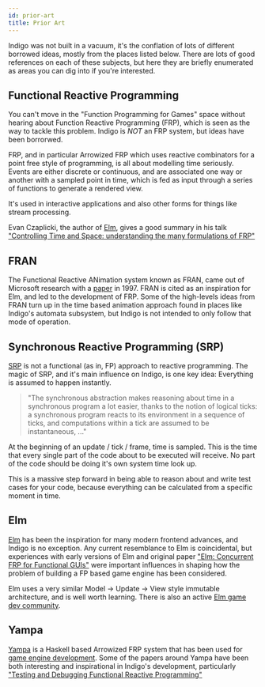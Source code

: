 ```yaml
---
id: prior-art
title: Prior Art
---
```


Indigo was not built in a vacuum, it's the conflation of lots of different borrowed ideas, mostly from the places listed below. There are lots of good references on each of these subjects, but here they are briefly enumerated as areas you can dig into if you're interested.

## Functional Reactive Programming

You can't move in the "Function Programming for Games" space without hearing about Function Reactive Programming (FRP), which is seen as the way to tackle this problem. Indigo is _NOT_ an FRP system, but ideas have been borrorwed.

FRP, and in particular Arrowized FRP which uses reactive combinators for a point free style of programming, is all about modelling time seriously. Events are either discrete or continuous, and are associated one way or another with a sampled point in time, which is fed as input through a series of functions to generate a rendered view.

It's used in interactive applications and also other forms for things like stream processing.

Evan Czaplicki, the author of [Elm](https://elm-lang.org/), gives a good summary in his talk ["Controlling Time and Space: understanding the many formulations of FRP"](https://www.youtube.com/watch?v=Agu6jipKfYw)

## FRAN

The Functional Reactive ANimation system known as FRAN, came out of Microsoft research with a [paper](http://conal.net/papers/icfp97/) in 1997. FRAN is cited as an inspiration for Elm, and led to the development of FRP. Some of the high-levels ideas from FRAN turn up in the time based animation approach found in places like Indigo's automata subsystem, but Indigo is not intended to only follow that mode of operation.

## Synchronous Reactive Programming (SRP)

[SRP](https://en.wikipedia.org/wiki/Synchronous_programming_language) is not a functional (as in, FP) approach to reactive programming. The magic of SRP, and it's main influence on Indigo, is one key idea: Everything is assumed to happen instantly.

>"The synchronous abstraction makes reasoning about time in a synchronous program a lot easier, thanks to the notion of logical ticks: a synchronous program reacts to its environment in a sequence of ticks, and computations within a tick are assumed to be instantaneous, ..."

At the beginning of an update / tick / frame, time is sampled. This is the time that every single part of the code about to be executed will receive. No part of the code should be doing it's own system time look up.

This is a massive step forward in being able to reason about and write test cases for your code, because everything can be calculated from a specific moment in time.

## Elm

[Elm](https://elm-lang.org/) has been the inspiration for many modern frontend advances, and Indigo is no exception. Any current resemblance to Elm is coincidental, but experiences with early versions of Elm and original paper ["Elm: Concurrent FRP for Functional GUIs"](https://elm-lang.org/assets/papers/concurrent-frp.pdf) were important influences in shaping how the problem of building a FP based game engine has been considered.

Elm uses a very similar Model -> Update -> View style immutable architecture, and is well worth learning. There is also an active [Elm game dev community](https://github.com/rofrol/awesome-elm-gamedev).

## Yampa

[Yampa](https://wiki.haskell.org/Yampa) is a Haskell based Arrowized FRP system that has been used for [game engine development](https://wiki.haskell.org/Yampa/game_engine). Some of the papers around Yampa have been both interesting and inspirational in Indigo's development, particularly ["Testing and Debugging Functional Reactive Programming"](http://www.cs.nott.ac.uk/~psxip1/papers/2017-ICFP-Perez-Nilsson-TestingAndDebuggingFRP-latest.pdf)
